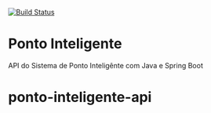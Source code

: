 
[![Build Status](https://travis-ci.org/andrewolip/ponto-inteligente-api.svg?branch=master)](https://travis-ci.org/andrewolip/ponto-inteligente-api)

# Ponto Inteligente
API do Sistema de Ponto Inteligênte com Java e Spring Boot

# ponto-inteligente-api
